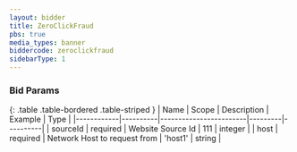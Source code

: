 ```yaml
---
layout: bidder
title: ZeroClickFraud
pbs: true
media_types: banner
biddercode: zeroclickfraud
sidebarType: 1
---
```


### Bid Params

{: .table .table-bordered .table-striped }
| Name       | Scope    | Description            | Example | Type     |
|------------|----------|------------------------|---------|----------|
| sourceId | required | Website Source Id | 111 | integer |
| host | required | Network Host to request from | 'host1' | string |
